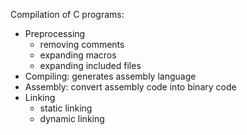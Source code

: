 Compilation of C programs:

 - Preprocessing
   - removing comments
   - expanding macros
   - expanding included files
 - Compiling: generates assembly language
 - Assembly: convert assembly code into binary code
 - Linking
   - static linking
   - dynamic linking
